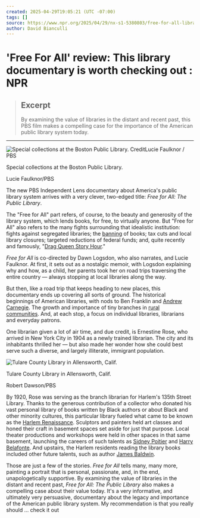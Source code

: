 ```yaml
---
created: 2025-04-29T19:05:21 (UTC -07:00)
tags: []
source: https://www.npr.org/2025/04/29/nx-s1-5380803/free-for-all-library-documentary-pbs
author: David Bianculli
---
```


# 'Free For All' review: This library documentary is worth checking out : NPR

> ## Excerpt
> By examining the value of libraries in the distant and recent past, this PBS film makes a compelling case for the importance of the American public library system today.

---
  ![Special collections at the Boston Public Library. CreditLucie Faulknor / PBS](https://npr.brightspotcdn.com/dims3/default/strip/false/crop/960x540+0+237/resize/1100/quality/50/format/jpeg/?url=http%3A%2F%2Fnpr-brightspot.s3.amazonaws.com%2Fcc%2F7f%2F76127e2c4f1099488892c85ddf61%2Findependent-lens-signature-image.jpeg)

Special collections at the Boston Public Library.  

Lucie Faulknor/PBS

The new PBS Independent Lens documentary about America's public library system arrives with a very clever, two-edged title: _Free for All: The Public Library_.

The "Free for All" part refers, of course, to the beauty and generosity of the library system, which lends books, for free, to virtually anyone. But "Free for All" also refers to the many fights surrounding that idealistic institution: fights against segregated libraries; the [banning](https://www.npr.org/2025/04/07/nx-s1-5354808/banned-books-library-most-challenged) of books; tax cuts and local library closures; targeted reductions of federal funds; and, quite recently and famously, "[Drag Queen Story Hour](https://www.wbur.org/hereandnow/2022/06/14/drag-queen-story-hour-pride)."

_Free for All_ is co-directed by Dawn Logsdon, who also narrates, and Lucie Faulknor. At first, it sets out as a nostalgic memoir, with Logsdon explaining why and how, as a child, her parents took her on road trips traversing the entire country — always stopping at local libraries along the way.

But then, like a road trip that keeps heading to new places, this documentary ends up covering all sorts of ground. The historical beginnings of American libraries, with nods to Ben Franklin and [Andrew Carnegie](https://www.npr.org/2013/08/01/207272849/how-andrew-carnegie-turned-his-fortune-into-a-library-legacy). The growth and importance of tiny branches in [rural communities](https://www.npr.org/2025/04/22/nx-s1-5364825/small-and-rural-libraries-are-feeling-the-cuts-from-president-trumps-executive-order). And, at each stop, a focus on individual libraries, librarians and everyday patrons.

One librarian given a lot of air time, and due credit, is Ernestine Rose, who arrived in New York City in 1904 as a newly trained librarian. The city and its inhabitants thrilled her — but also made her wonder how she could best serve such a diverse, and largely illiterate, immigrant population.

  ![Tulare County Library in Allensworth, Calif.](https://npr.brightspotcdn.com/dims3/default/strip/false/crop/1205x960+0+0/resize/1100/quality/50/format/jpeg/?url=http%3A%2F%2Fnpr-brightspot.s3.amazonaws.com%2F7d%2F33%2F829ddbba431c96658c5ef0c503f3%2Ffreeforall-pubstill-05.jpeg)

Tulare County Library in Allensworth, Calif.

Robert Dawson/PBS

By 1920, Rose was serving as the branch librarian for Harlem's 135th Street Library. Thanks to the generous contribution of a collector who donated his vast personal library of books written by Black authors or about Black and other minority cultures, this particular library fueled what came to be known as the [Harlem Renaissance](https://www.npr.org/2024/03/05/1197955862/its-been-a-minute-harlem-renaissance-the-met-black-art). Sculptors and painters held art classes and honed their craft in basement spaces set aside for just that purpose. Local theater productions and workshops were held in other spaces in that same basement, launching the careers of such talents as [Sidney Poitier](https://www.npr.org/2022/01/07/1068622387/sidney-poitier-actor-remembrance) and [Harry Belafonte](https://www.npr.org/2023/04/25/516446742/harry-belafonte-dead). And upstairs, the Harlem residents reading the library books included other future talents, such as author [James Baldwin](https://www.npr.org/2024/08/02/nx-s1-4985763/james-baldwin-author-100-anniversary-remembrance-life-family-friends).

Those are just a few of the stories. _Free for All_ tells many, many more, painting a portrait that is personal, passionate, and, in the end, unapologetically supportive. By examining the value of libraries in the distant and recent past, _Free for All: The Public Library_ also makes a compelling case about their value today. It's a very informative, and ultimately very persuasive, documentary about the legacy and importance of the American public library system. My recommendation is that you really should … check it out
